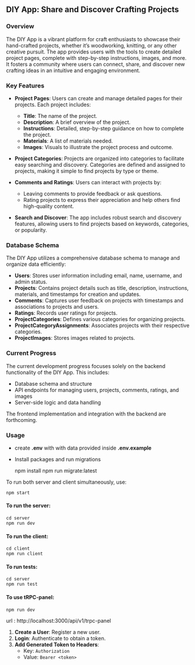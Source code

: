 ## DIY App: Share and Discover Crafting Projects

### Overview

The DIY App is a vibrant platform for craft enthusiasts to showcase their hand-crafted projects, whether it’s woodworking, knitting, or any other creative pursuit. The app provides users with the tools to create detailed project pages, complete with step-by-step instructions, images, and more. It fosters a community where users can connect, share, and discover new crafting ideas in an intuitive and engaging environment.

### Key Features

-   **Project Pages**: Users can create and manage detailed pages for their projects. Each project includes:

    -   **Title**: The name of the project.
    -   **Description**: A brief overview of the project.
    -   **Instructions**: Detailed, step-by-step guidance on how to complete the project.
    -   **Materials**: A list of materials needed.
    -   **Images**: Visuals to illustrate the project process and outcome.

-   **Project Categories**: Projects are organized into categories to facilitate easy searching and discovery. Categories are defined and assigned to projects, making it simple to find projects by type or theme.
-   **Comments and Ratings**: Users can interact with projects by:

    -   Leaving comments to provide feedback or ask questions.
    -   Rating projects to express their appreciation and help others find high-quality content.

-   **Search and Discover**: The app includes robust search and discovery features, allowing users to find projects based on keywords, categories, or popularity.

### Database Schema

The DIY App utilizes a comprehensive database schema to manage and organize data efficiently:

-   **Users**: Stores user information including email, name, username, and admin status.
-   **Projects**: Contains project details such as title, description, instructions, materials, and timestamps for creation and updates.
-   **Comments**: Captures user feedback on projects with timestamps and associations to projects and users.
-   **Ratings**: Records user ratings for projects.
-   **ProjectCategories**: Defines various categories for organizing projects.
-   **ProjectCategoryAssignments**: Associates projects with their respective categories.
-   **ProjectImages**: Stores images related to projects.

### Current Progress

The current development progress focuses solely on the backend functionality of the DIY App. This includes:

-   Database schema and structure
-   API endpoints for managing users, projects, comments, ratings, and images
-   Server-side logic and data handling

The frontend implementation and integration with the backend are forthcoming.

### Usage

-   create **.env** with with data provided inside **.env.example**
-   Install packages and run migrations

    npm install
    npm run migrate:latest

To run both server and client simultaneously, use:

    npm start

#### To run the server:

    cd server
    npm run dev

#### To run the client:

    cd client
    npm run client

#### To run tests:

    cd server
    npm run test

#### To use tRPC-panel:

    npm run dev

url : http://localhost:3000/api/v1/trpc-panel

1.  **Create a User**: Register a new user.
2.  **Login**: Authenticate to obtain a token.
3.  **Add Generated Token to Headers**:
    -   Key: `Authorization`
    -   Value: `Bearer <token>`
